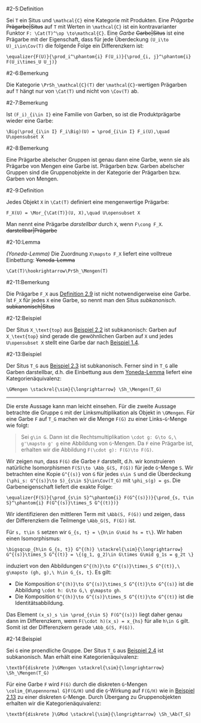 #2-5:Definition

Sei `T` ein Situs und `\mathcal{C}` eine Kategorie mit Produkten. Eine *Prägarbe* ~~Prägarbe|Situs~~ auf `T` mit Werten in `\mathcal{C}` ist ein kontravarianter Funktor `F: \Cat(T)^\op \to\mathcal{C}`. Eine *Garbe* ~~Garbe|Situs~~ ist eine Prägarbe mit der Eigenschaft, dass für jede Überdeckung `(U_i\to U)_i\in\Cov(T)` die folgende Folge ein Differenzkern ist:

    \equalizer{F(U)}{\prod_i^\phantom{i} F(U_i)}{\prod_{i, j}^\phantom{i} F(U_i\times_U U_j)}

#2-6:Bemerkung

Die Kategorie `\PrSh_\mathcal{C}(T)` der `\mathcal{C}`-wertigen Prägarben auf `T` hängt nur von `\Cat(T)` und nicht von `\Cov(T)` ab.

#2-7:Bemerkung

Ist `(F_i)_{i\in I}` eine Familie von Garben, so ist die Produktprägarbe wieder eine Garbe:

    \Big(\prod_{i\in I} F_i\Big)(U) = \prod_{i\in I} F_i(U),\quad U\opensubset X

#2-8:Bemerkung

Eine Prägarbe abelscher Gruppen ist genau dann eine Garbe, wenn sie als Prägarbe von Mengen eine Garbe ist. Prägarben bzw. Garben abelscher Gruppen sind die Gruppenobjekte in der Kategorie der Prägarben bzw. Garben von Mengen.

#2-9:Definition

Jedes Objekt `X` in `\Cat(T)` definiert eine mengenwertige Prägarbe:

    F_X(U) = \Mor_{\Cat(T)}(U, X),\quad U\opensubset X

Man nennt eine Prägarbe *darstellbar* durch `X`, wenn `F\cong F_X`. ~~darstellbar|Prägarbe~~

#2-10:Lemma

*(Yoneda-Lemma)* Die Zuordnung `X\mapsto F_X` liefert eine volltreue Einbettung: ~~Yoneda-Lemma~~

    \Cat(T)\hookrightarrow\PrSh_\Mengen(T)

#2-11:Bemerkung

Die Prägarbe `F_X` aus [Definition 2.9](#2-9) ist nicht notwendigerweise eine Garbe. Ist `F_X` für jedes `X` eine Garbe, so nennt man den Situs *subkanonisch*. ~~subkanonisch|Situs~~

#2-12:Beispiel

Der Situs `X_\text{top}` aus [Beispiel 2.2](#2-2) ist subkanonisch: Garben auf `X_\text{top}` sind gerade die gewöhnlichen Garben auf `X` und jedes `U\opensubset X` stellt eine Garbe dar nach [Beispiel 1.4](#1-4).

#2-13:Beispiel

Der Situs `T_G` aus [Beispiel 2.3](#2-3) ist subkanonisch. Ferner sind in `T_G` alle Garben darstellbar, d.h. die Einbettung aus dem [Yoneda-Lemma](#2-10) liefert eine Kategorienäquivalenz:

    \GMengen \stackrel{\sim}{\longrightarrow} \Sh_\Mengen(T_G)

---

Die erste Aussage kann man leicht einsehen. Für die zweite Aussage betrachte die Gruppe `G` mit der Linksmultiplikation als Objekt in `\GMengen`. Für eine Garbe `F` auf `T_G` machen wir die Menge `F(G)` zu einer Links-`G`-Menge wie folgt:

> Sei `g\in G`. Dann ist die Rechtsmultiplikation `\cdot g: G\to G,\ g'\mapsto g' g` eine Abbildung von `G`-Mengen. Da `F` eine Prägarbe ist, erhalten wir die Abbildung `F(\cdot g): F(G)\to F(G)`.

Wir zeigen nun, dass `F(G)` die Garbe `F` darstellt, d.h. wir konstruieren natürliche Isomorphismen `F(S)\to \Abb_G(S, F(G))` für jede `G`-Menge `S`. Wir betrachten eine Kopie `G^{(s)}` von `G` für jedes `s\in S` und die Überdeckung `(\phi_s: G^{(s)}\to S)_{s\in S}\in\Cov(T_G)` mit `\phi_s(g) = gs`. Die Garbeneigenschaft liefert die exakte Folge:

    \equalizer{F(S)}{\prod_{s\in S}^\phantom{i} F(G^{(s)})}{\prod_{s, t\in S}^\phantom{i} F(G^{(s)}\times_S G^{(t)})}

Wir identifizieren den mittleren Term mit `\Abb(S, F(G))` und zeigen, dass der Differenzkern die Teilmenge `\Abb_G(S, F(G))` ist.

Für `s, t\in S` setzen wir `G_{s, t} = \{h\in G\mid hs = t\}`. Wir haben einen Isomorphismus:

    \bigsqcup_{h\in G_{s, t}} G^{(h)} \stackrel{\sim}{\longrightarrow} G^{(s)}\times_S G^{(t)} = \{(g_1, g_2)\in G\times G\mid g_1s = g_2t \}

induziert von den Abbildungen `G^{(h)}\to G^{(s)}\times_S G^{(t)},\ g\mapsto (gh, g),\ h\in G_{s, t}`. Es gilt:

* Die Komposition `G^{(h)}\to G^{(s)}\times_S G^{(t)}\to G^{(s)}` ist die Abbildung `\cdot h: G\to G,\ g\mapsto gh`.
* Die Komposition `G^{(h)}\to G^{(s)}\times_S G^{(t)}\to G^{(t)}` ist die Identitätsabbildung.

Das Element `(x_s)_s \in \prod_{s\in S} F(G^{(s)})` liegt daher genau dann im Differenzkern, wenn `F(\cdot h)(x_s) = x_{hs}` für alle `h\in G` gilt. Somit ist der Differenzkern gerade `\Abb_G(S, F(G))`.

#2-14:Beispiel

Sei `G` eine proendliche Gruppe. Der Situs `T_G` aus [Beispiel 2.4](#2-4) ist subkanonisch. Man erhält eine Kategorienäquivalenz:

    \textbf{diskrete }\GMengen \stackrel{\sim}{\longrightarrow} \Sh_\Mengen(T_G)

Für eine Garbe `F` wird `F(G)` durch die diskreten `G`-Mengen `\colim_{H\opennormal G}F(G/H)` und die `G`-Wirkung auf `F(G/H)` wie in [Beispiel 2.13](#2-13) zu einer diskreten `G`-Menge. Durch Übergang zu Gruppenobjekten erhalten wir die Kategorienäquivalenz:

    \textbf{diskrete }\GMod \stackrel{\sim}{\longrightarrow} \Sh_\Ab(T_G)
